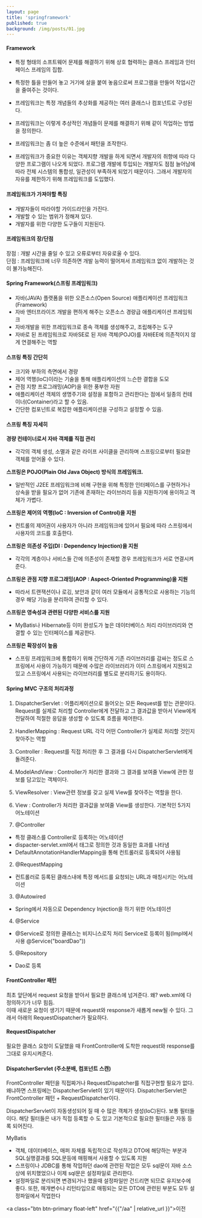 ```yaml
---
layout: page
title: 'springframework'
published: true
background: /img/posts/01.jpg
---
```



#### Framework
- 특정 형태의 소프트웨어 문제를 해결하기 위해 상호 협력하는 클래스 프레임과 인터페이스 프레임의 집합.
- 특정한 틀을 만들어 놓고 거기에 살을 붙여 놓음으로써 프로그램을 만들어 작업시간을 줄여주는 것이다.
- 프레임워크는 특정 개념들의 추상화를 제공하는 여러 클래스나 컴포넌트로 구성된다.
- 프레임워크는 이렇게 추상적인 개념들이 문제를 해결하기 위해 같이 작업하는 방법을 정의한다.
- 프레임워크는 좀 더 높은 수준에서 패턴을 조작한다.   

- 프레임워크가 중요한 이유는 객체지향 개발을 하게 되면서 개발자의 취향에 따라 다양한 프로그램이 나오게 되었다. 프로그램 개발에 투입되는 개발자도 점점 늘어남에 따라 전체 시스템의 통합성, 일관성이 부족하게 되었기 때문이다. 그래서 개발자의 자유를 제한하기 위해 프레임워크를 도입했다.

#### 프레임워크가 가져야할 특징
- 개발자들이 따라야할 가이드라인을 가진다.
- 개발할 수 있는 범위가 정해져 있다.
- 개발자를 위한 다양한 도구들이 지원된다.

#### 프레임워크의 장/단점

장점 : 개발 시간을 줄일 수 있고 오류로부터 자유로울 수 있다.   
단점 : 프레임워크에 너무 의존하면 개발 능력이 떨어져서 프레임워크 없이 개발하는 것이 불가능해진다.

#### Spring Framework(스프링 프레임워크)
- 자바(JAVA) 플랫폼을 위한 오픈소스(Open Source) 애플리케이션 프레임워크(Framework)
- 자바 엔터프라이즈 개발을 편하게 해주는 오픈소스 경량급 애플리케이션 프레임워크
- 자바개발을 위한 프레임워크로 종속 객체를 생성해주고, 조립해주는 도구
- 자바로 된 프레임워크로 자바SE로 된 자바 객체(POJO)를 자바EE에 의존적이지 않게 연결해주는 역할

#### 스프링 특징 간단히
- 크기와 부하의 측면에서 경량
- 제어 역행(IoC)이라는 기술을 통해 애플리케이션의 느슨한 결합을 도모
- 관점 지향 프로그래밍(AOP)을 위한 풍부한 자원
- 애플리케이션 객체의 생명주기와 설정을 포함하고 관리한다는 점에서 일종의 컨테이너(Container)라고 할 수 있음.
- 간단한 컴포넌트로 복잡한 애플리케이션을 구성하고 설정할 수 있음.

#### 스프링 특징 자세히
**경량 컨테이너로서 자바 객체를 직접 관리**
- 각각의 객체 생성, 소멸과 같은 라이프 사이클을 관리하며 스프링으로부터 필요한 객체를 얻어올 수 있다.

**스프링은 POJO(Plain Old Java Object) 방식의 프레임워크.**
- 일반적인 J2EE 프레임워크에 비해 구현을 위해 특정한 인터페이스를 구현하거나 상속을 받을 필요가 없어 기존에 존재하는 라이브러리 등을 지원하기에 용이하고 객체가 가볍다.

**스프링은 제어의 역행(IoC : Inversion of Control)을 지원**
- 컨트롤의 제어권이 사용자가 아니라 프레임워크에 있어서 필요에 따라 스프링에서 사용자의 코드를 호출한다.

**스프링은 의존성 주입(DI : Dependency Injection)을 지원**
- 각각의 계층이나 서비스들 간에 의존성이 존재할 경우 프레임워크가 서로 연결시켜준다.

**스프링은 관점 지향 프로그래밍(AOP : Aspect-Oriented Programming)을 지원**
- 따라서 트랜잭션이나 로깅, 보안과 같이 여러 모듈에서 공통적으로 사용하는 기능의 경우 해당 기능을 분리하여 관리할 수 있다.

**스프링은 영속성과 관련된 다양한 서비스를 지원**
- MyBatis나 Hibernate등 이미 완성도가 높은 데이터베이스 처리 라이브러리와 연결할 수 있는 인터페이스를 제공한다.

**스프링은 확장성이 높음**
- 스프링 프레임워크에 통합하기 위해 간단하게 기존 라이브러리를 감싸는 정도로 스프링에서 사용이 가능하기 때문에 수많은 라이브러리가 이미 스프링에서 지원되고 있고 스프링에서 사용되는 라이브러리를 별도로 분리하기도 용이하다.

#### Spring MVC 구조의 처리과정
1. DispatcherServlet : 어플리케이션으로 들어오는 모든 Request를 받는 관문이다. Request를 실제로 처리할 Controller에게 전달하고 그 결과값을 받아서 View에게 전달하여 적절한 응답을 생성할 수 있도록 흐름을 제어한다.

2. HandlerMapping : Request URL 각각 어떤 Controller가 실제로 처리할 것인지 찾아주는 역할

3. Controller : Request를 직접 처리한 후 그 결과를 다시 DispatcherServlet에게 돌려준다.

4. ModelAndView : Controller가 처리한 결과와 그 결과를 보여줄 View에 관한 정보를 담고있는 객체이다.

5. ViewResolver : View관련 정보를 갖고 실제 View를 찾아주는 역할을 한다.

6. View : Controller가 처리한 결과값을 보여줄 View를 생성한다.
기본적인 5가지 어노테이션
1. @Controller
 - 특정 클래스를 Controller로 등록하는 어노테이션
 - dispacter-servlet.xml에서 <bean>태그로 정의한 것과 동일한 효과를 나타냄
 - DefaultAnnotationHandlerMapping을 통해 컨트롤러로 등록되어 사용됨
2. @RequestMapping
 - 컨트롤러로 등록된 클래스내에 특정 메서드를 요청되는 URL과 매칭시키는 어노테이션
3. @Autowired
 - Spring에서 자동으로 Dependency Injection을 하기 위한 어노테이션
4. @Service
 - @Service로 정의한 클래스는 비지니스로직 처리 Service로 등록이 됨(Impl에서 사용 @Service("boardDao"))
5. @Repository
 - Dao로 등록
#### FrontController 패턴
 최초 앞단에서 request 요청을 받아서 필요한 클래스에 넘겨준다. 왜? web.xml에 다 정의하기가 너무 힘듬.   
 이때 새로운 요청이 생기기 때문에 request와 response가 새롭게 new될 수 있다. 그래서 아래의 RequestDispatcher가 필요하다.   

#### RequestDispatcher
 필요한 클래스 요청이 도달했을 때 FrontController에 도착한 request와 response를 그대로 유지시켜준다.   

#### DispatcherServlet (주소분배, 컴포넌트 스캔)
 FrontController 패턴을 직접짜거나 RequestDispatcher를 직접구현할 필요가 없다. 왜냐하면 스프링에는 DispatcherServlet이 있기 때문이다. DispatcherServlet은 FrontController 패턴 + RequestDispatcher이다.   

 DispatcherServlet이 자동생성되어 질 때 수 많은 객체가 생성(IoC)된다. 보통 필터들이다. 해당 필터들은 내가 직접 등록할 수 도 있고 기본적으로 필요한 필터들은 자동 등록 되어진다.

MyBatis   
- 객체, 데이터베이스, 매퍼 자체를 독립적으로 작성하고 DTO에 해당하는 부분과 SQL실행결과를 SQL문등에 매핑해서 사용할 수 있도록 지원
- 스프링이나 JDBC를 통해 작업하던 dao에 관련된 작업은 모두 sql문이 자바 소스상에 위치했었으나 이제 sql문은 설정파일로 관리한다.
- 설정파일로 분리되면 변경되거나 했을때 설정파일만 건드리면 되므로 유지보수에 좋다. 또한, 매개변수나 리턴타입으로 매핑되는 모든 DTO에 관련된 부분도 모두 설정파일에서 작업한다



<a class="btn btn-primary float-left" href="{{"/aa" | relative_url }}">이전</a>
